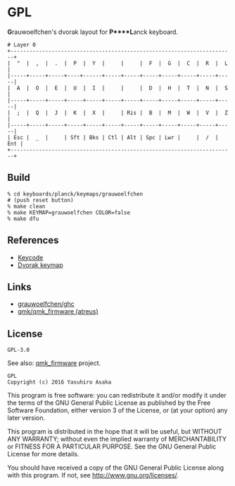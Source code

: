 # GPL

**G**rauwoelfchen's dvorak layout for **P****L**anck keyboard.


```text
# Layer 0
+-----------------------------------------------------------------------+
|  "  |  ,  |  .  |  P  |  Y  |     |     |  F  |  G  |  C  |  R  |  L  |
|-----+-----+-----+----+------+-----+-----+-----+-----+-----+-----+-----|
|  A  |  O  |  E  |  U  |  I  |     |     |  D  |  H  |  T  |  N  |  S  |
|-----+-----+-----+-----+-----+-----+-----+-----+-----+-----+-----+-----|
|  ;  |  Q  |  J  |  K  |  X  |     | Ris |  B  |  M  |  W  |  V  |  Z  |
|-----+-----+-----+-----+-----+-----+-----+-----+-----+-----+-----+-----|
| Esc |  _  |     | Sft | Bks | Ctl | Alt | Spc | Lwr |     |  /  | Ent |
+-----------------------------------------------------------------------+
```

## Build

```
% cd keyboards/planck/keymaps/grauwoelfchen
# (push reset button)
% make clean
% make KEYMAP=grauwoelfchen COLOR=false
% make dfu
```

## References

* [Keycode](https://github.com/jackhumbert/qmk_firmware/blob/master/doc/keycode.txt)
* [Dvorak keymap](https://github.com/jackhumbert/qmk_firmware/blob/master/quantum/keymap_extras/keymap_dvorak.h)


## Links

* [grauwoelfchen/ghc](https://github.com/grauwoelfchen/ghc)
* [qmk/qmk_firmware (atreus)](https://github.com/qmk/qmk_firmware/tree/master/keyboards/atreus)


## License

`GPL-3.0`

See also: [qmk_firmware](https://github.com/jackhumbert/qmk_firmware) project.


```
GPL  
Copyright (c) 2016 Yasuhiro Asaka
```

This program is free software: you can redistribute it and/or modify
it under the terms of the GNU General Public License as published by
the Free Software Foundation, either version 3 of the License, or
(at your option) any later version.

This program is distributed in the hope that it will be useful,
but WITHOUT ANY WARRANTY; without even the implied warranty of
MERCHANTABILITY or FITNESS FOR A PARTICULAR PURPOSE.  See the
GNU General Public License for more details.

You should have received a copy of the GNU General Public License
along with this program.  If not, see <http://www.gnu.org/licenses/>.
